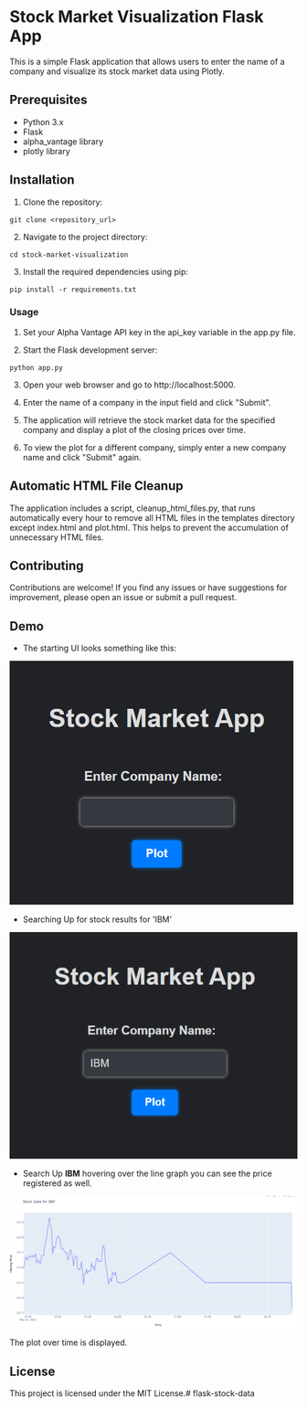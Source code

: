 # Stock Market Visualization Flask App
This is a simple Flask application that allows users to enter the name of a company and visualize its stock market data using Plotly.

## Prerequisites
* Python 3.x
* Flask
* alpha_vantage library
* plotly library
## Installation
1. Clone the repository:

```
git clone <repository_url>
```
2. Navigate to the project directory:

```
cd stock-market-visualization
```
3. Install the required dependencies using pip:

```
pip install -r requirements.txt
```
### Usage
1. Set your Alpha Vantage API key in the api_key variable in the app.py file.

2. Start the Flask development server:

```
python app.py
```
3. Open your web browser and go to http://localhost:5000.

4. Enter the name of a company in the input field and click "Submit".

5. The application will retrieve the stock market data for the specified company and display a plot of the closing prices over time.

6. To view the plot for a different company, simply enter a new company name and click "Submit" again.

## Automatic HTML File Cleanup
The application includes a script, cleanup_html_files.py, that runs automatically every hour to remove all HTML files in the templates directory except index.html and plot.html. This helps to prevent the accumulation of unnecessary HTML files.

## Contributing
Contributions are welcome! If you find any issues or have suggestions for improvement, please open an issue or submit a pull request.

## Demo

* The starting UI looks something like this:

![img_2.png](img_2.png)

* Searching Up for stock results for 'IBM'

![img_1.png](img_1.png)

* Search Up **IBM** hovering over the line graph you can see the price registered as well.

![img.png](img.png)

The plot over time is displayed.

## License
This project is licensed under the MIT License.# flask-stock-data
